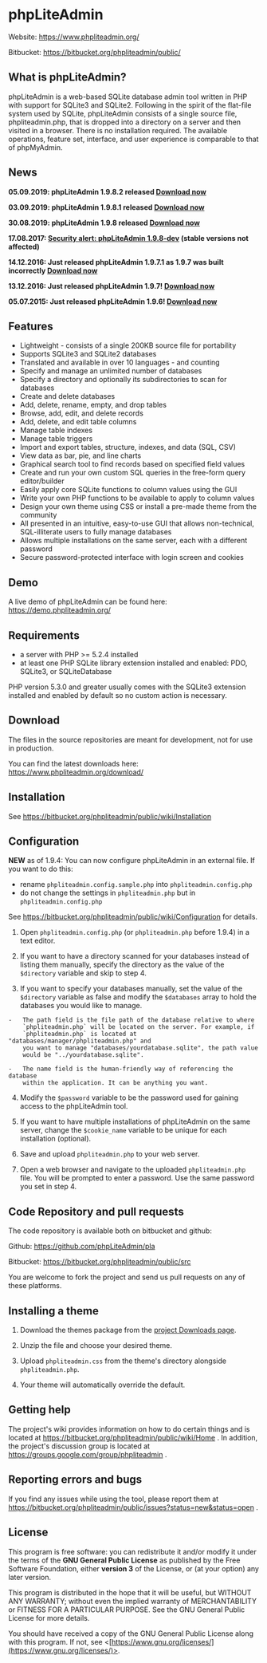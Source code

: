 # phpLiteAdmin

Website: https://www.phpliteadmin.org/

Bitbucket: https://bitbucket.org/phpliteadmin/public/

## What is phpLiteAdmin?

phpLiteAdmin is a web-based SQLite database admin tool written in PHP with
support for SQLite3 and SQLite2. Following in the spirit of the flat-file system
used by SQLite, phpLiteAdmin consists of a single source file, phpliteadmin.php,
that is dropped into a directory on a server and then visited in a browser.
There is no installation required. The available operations, feature set,
interface, and user experience is comparable to that of phpMyAdmin.

## News

**05.09.2019: phpLiteAdmin 1.9.8.2 released [Download now](https://www.phpliteadmin.org/download/)**

**03.09.2019: phpLiteAdmin 1.9.8.1 released [Download now](https://www.phpliteadmin.org/download/)**

**30.08.2019: phpLiteAdmin 1.9.8 released [Download now](https://www.phpliteadmin.org/download/)**

**17.08.2017: [Security alert: phpLiteAdmin 1.9.8-dev](https://www.phpliteadmin.org/2017/08/17/security-alert-1-9-8-dev/) (stable versions not affected)**

**14.12.2016: Just released phpLiteAdmin 1.9.7.1 as 1.9.7 was built incorrectly [Download now](https://www.phpliteadmin.org/download/)**

**13.12.2016: Just released phpLiteAdmin 1.9.7! [Download now](https://www.phpliteadmin.org/download/)**

**05.07.2015: Just released phpLiteAdmin 1.9.6! [Download now](https://www.phpliteadmin.org/download/)**

## Features

-   Lightweight - consists of a single 200KB source file for portability
-   Supports SQLite3 and SQLite2 databases
-   Translated and available in over 10 languages - and counting
-   Specify and manage an unlimited number of databases
-   Specify a directory and optionally its subdirectories to scan for databases
-   Create and delete databases
-   Add, delete, rename, empty, and drop tables
-   Browse, add, edit, and delete records
-   Add, delete, and edit table columns
-   Manage table indexes
-   Manage table triggers
-   Import and export tables, structure, indexes, and data (SQL, CSV)
-   View data as bar, pie, and line charts
-   Graphical search tool to find records based on specified field values
-   Create and run your own custom SQL queries in the free-form query editor/builder
-   Easily apply core SQLite functions to column values using the GUI
-   Write your own PHP functions to be available to apply to column values
-   Design your own theme using CSS or install a pre-made theme from the community
-   All presented in an intuitive, easy-to-use GUI that allows non-technical, SQL-illiterate users to fully manage databases 
-   Allows multiple installations on the same server, each with a different password
-   Secure password-protected interface with login screen and cookies

## Demo

A live demo of phpLiteAdmin can be found here:
https://demo.phpliteadmin.org/

## Requirements

-   a server with PHP >= 5.2.4 installed
-   at least one PHP SQLite library extension installed and enabled: PDO,
    SQLite3, or SQLiteDatabase
    
PHP version 5.3.0 and greater usually comes with the SQLite3 extension installed
and enabled by default so no custom action is necessary.

## Download

The files in the source repositories are meant for development, not for use in production.

You can find the latest downloads here:
https://www.phpliteadmin.org/download/

## Installation

See https://bitbucket.org/phpliteadmin/public/wiki/Installation


## Configuration

**NEW** as of 1.9.4: You can now configure phpLiteAdmin in an external file. If
you want to do this:

-   rename `phpliteadmin.config.sample.php` into `phpliteadmin.config.php`
-   do not change the settings in `phpliteadmin.php` but in
    `phpliteadmin.config.php`

See https://bitbucket.org/phpliteadmin/public/wiki/Configuration for details.

1.   Open `phpliteadmin.config.php` (or `phpliteadmin.php` before 1.9.4) in
     a text editor.
	
2.   If you want to have a directory scanned for your databases instead of
     listing them manually, specify the directory as the value of the 
     `$directory` variable and skip to step 4. 
	
3.   If you want to specify your databases manually, set the value of the
     `$directory` variable as false and modify the `$databases` array to
     hold the databases you would like to manage.
	
    -   The path field is the file path of the database relative to where
        `phpliteadmin.php` will be located on the server. For example, if
        `phpliteadmin.php` is located at "databases/manager/phpliteadmin.php" and
        you want to manage "databases/yourdatabase.sqlite", the path value
        would be "../yourdatabase.sqlite".
		
    -   The name field is the human-friendly way of referencing the database
        within the application. It can be anything you want.

4.   Modify the `$password` variable to be the password used for gaining access
     to the phpLiteAdmin tool.
	
5.   If you want to have multiple installations of phpLiteAdmin on the same
     server, change the `$cookie_name` variable to be unique for each installation
     (optional).

6.   Save and upload `phpliteadmin.php` to your web server.
	
7.   Open a web browser and navigate to the uploaded `phpliteadmin.php` file. You
     will be prompted to enter a password. Use the same password you set in step 4.
     
## Code Repository and pull requests

The code repository is available both on bitbucket and github:

Github: https://github.com/phpLiteAdmin/pla

Bitbucket: https://bitbucket.org/phpliteadmin/public/src

You are welcome to fork the project and send us pull requests on any of these
platforms.

## Installing a theme
	
1.   Download the themes package from the [project Downloads page](https://www.phpliteadmin.org/download/).
	
2.   Unzip the file and choose your desired theme.
	
3.   Upload `phpliteadmin.css` from the theme's directory alongside
     `phpliteadmin.php`.
	
4.   Your theme will automatically override the default.


## Getting help

The project's wiki provides information on how to do certain things and is
located at https://bitbucket.org/phpliteadmin/public/wiki/Home .
In addition, the project's discussion group is located at
https://groups.google.com/group/phpliteadmin .


## Reporting errors and bugs

If you find any issues while using the tool, please report them at
https://bitbucket.org/phpliteadmin/public/issues?status=new&status=open .

## License

This program is free software: you can redistribute it and/or modify
it under the terms of the **GNU General Public License** as published by
the Free Software Foundation, either **version 3** of the License, or
(at your option) any later version.

This program is distributed in the hope that it will be useful,
but WITHOUT ANY WARRANTY; without even the implied warranty of
MERCHANTABILITY or FITNESS FOR A PARTICULAR PURPOSE.  See the
GNU General Public License for more details.

You should have received a copy of the GNU General Public License
along with this program.  If not, see <[https://www.gnu.org/licenses/](https://www.gnu.org/licenses/)>.

